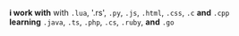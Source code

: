 **i work with** with `.lua`, '.rs', `.py`, `.js`, `.html`, `.css`, `.c` **and** `.cpp` <br>
**learning** `.java`, `.ts`, `.php`, `.cs`, `.ruby`, **and** `.go`
